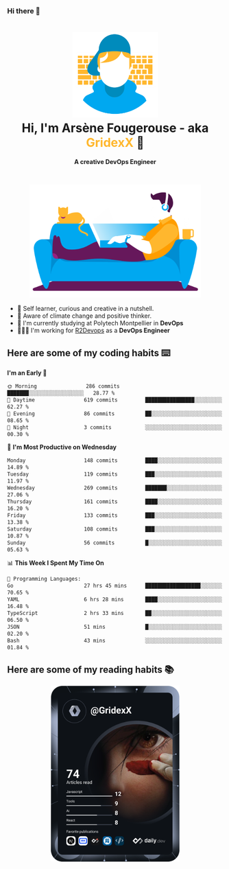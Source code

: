 ### Hi there 👋

<!--
**GridexX/gridexx** is a ✨ _special_ ✨ repository because its `README.md` (this file) appears on your GitHub profile.

Here are some ideas to get you started:

- 🔭 I’m currently working on ...
- 🌱 I’m currently learning ...
- 👯 I’m looking to collaborate on ...
- 🤔 I’m looking for help with ...
- 💬 Ask me about ...
- 📫 How to reach me: ...
- 😄 Pronouns: ...
- ⚡ Fun fact: ...
-->


<!-- Header -->
<h1 align="center">
  <img src="./images/user_profile.png" width="200">
  <br>
  Hi, I'm Arsène Fougerouse - aka <span style="color:#ffb72e">GridexX</span> 👋
</h1>


<p align="center">
  <b>A creative DevOps Engineer </b>
</p>
<br/>
<p align="center">
  <img src="./images/man_couch.png" width="400">
</p>

- 🎨 Self learner, curious and creative in a nutshell. 
- 🌱 Aware of climate change and positive thinker.
- 📕 I'm currently studying at Polytech Montpellier in **DevOps**
- 👨🏻‍💻 I'm working for [R2Devops](https://r2devops.io) as a **DevOps Engineer**


## Here are some of my coding habits ⌨️

<!-- Add a section about tech and Ops stack
  Like this one : https://github.com/Xanthus58#-tech-stack
-->
<!--START_SECTION:waka-->
**I'm an Early 🐤** 

```text
🌞 Morning                286 commits         ███████░░░░░░░░░░░░░░░░░░   28.77 % 
🌆 Daytime                619 commits         ████████████████░░░░░░░░░   62.27 % 
🌃 Evening                86 commits          ██░░░░░░░░░░░░░░░░░░░░░░░   08.65 % 
🌙 Night                  3 commits           ░░░░░░░░░░░░░░░░░░░░░░░░░   00.30 % 
```
📅 **I'm Most Productive on Wednesday** 

```text
Monday                   148 commits         ████░░░░░░░░░░░░░░░░░░░░░   14.89 % 
Tuesday                  119 commits         ███░░░░░░░░░░░░░░░░░░░░░░   11.97 % 
Wednesday                269 commits         ███████░░░░░░░░░░░░░░░░░░   27.06 % 
Thursday                 161 commits         ████░░░░░░░░░░░░░░░░░░░░░   16.20 % 
Friday                   133 commits         ███░░░░░░░░░░░░░░░░░░░░░░   13.38 % 
Saturday                 108 commits         ███░░░░░░░░░░░░░░░░░░░░░░   10.87 % 
Sunday                   56 commits          █░░░░░░░░░░░░░░░░░░░░░░░░   05.63 % 
```


📊 **This Week I Spent My Time On** 

```text
💬 Programming Languages: 
Go                       27 hrs 45 mins      ██████████████████░░░░░░░   70.65 % 
YAML                     6 hrs 28 mins       ████░░░░░░░░░░░░░░░░░░░░░   16.48 % 
TypeScript               2 hrs 33 mins       ██░░░░░░░░░░░░░░░░░░░░░░░   06.50 % 
JSON                     51 mins             █░░░░░░░░░░░░░░░░░░░░░░░░   02.20 % 
Bash                     43 mins             ░░░░░░░░░░░░░░░░░░░░░░░░░   01.84 % 
```


<!--END_SECTION:waka-->

## Here are some of my reading habits 📚
<div  align="center">
  <img src="./images/devcard.svg" width="300">
</div>
